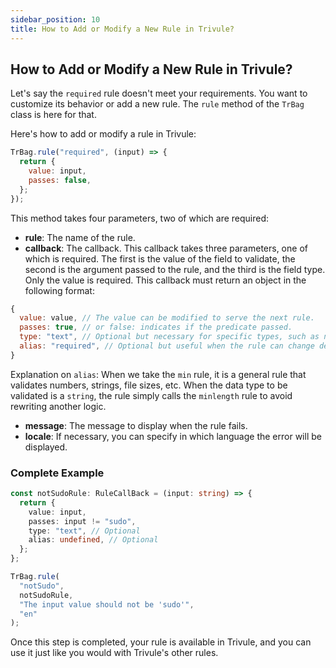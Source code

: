 ```yaml
---
sidebar_position: 10
title: How to Add or Modify a New Rule in Trivule?
---
```

## How to Add or Modify a New Rule in Trivule?

Let's say the `required` rule doesn't meet your requirements. You want to customize its behavior or add a new rule. The `rule` method of the `TrBag` class is here for that.

Here's how to add or modify a rule in Trivule:

```javascript
TrBag.rule("required", (input) => {
  return {
    value: input,
    passes: false,
  };
});
```

This method takes four parameters, two of which are required:

- **rule**: The name of the rule.
- **callback**: The callback. This callback takes three parameters, one of which is required. The first is the value of the field to validate, the second is the argument passed to the rule, and the third is the field type. Only the value is required. This callback must return an object in the following format:
```js
{
  value: value, // The value can be modified to serve the next rule.
  passes: true, // or false: indicates if the predicate passed.
  type: "text", // Optional but necessary for specific types, such as numbers, dates, etc.
  alias: "required", // Optional but useful when the rule can change depending on the data type and refer to another.
}
```
Explanation on `alias`:
When we take the `min` rule, it is a general rule that validates numbers, strings, file sizes, etc. When the data type to be validated is a `string`, the rule simply calls the `minlength` rule to avoid rewriting another logic.

- **message**: The message to display when the rule fails.
- **locale**: If necessary, you can specify in which language the error will be displayed.

### Complete Example

```typescript
const notSudoRule: RuleCallBack = (input: string) => {
  return {
    value: input,
    passes: input != "sudo",
    type: "text", // Optional
    alias: undefined, // Optional
  };
};

TrBag.rule(
  "notSudo",
  notSudoRule,
  "The input value should not be 'sudo'",
  "en"
);
```

Once this step is completed, your rule is available in Trivule, and you can use it just like you would with Trivule's other rules.